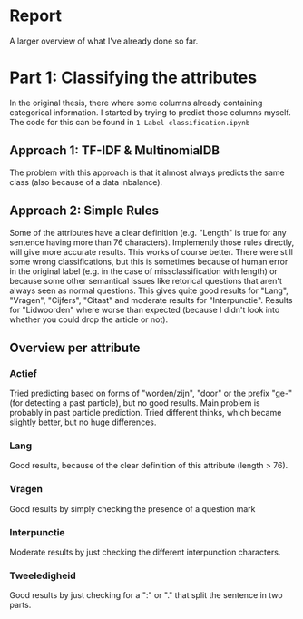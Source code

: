 # Report
A larger overview of what I've already done so far. 

# Part 1: Classifying the attributes
In the original thesis, there where some columns already containing categorical information. I started by trying to predict those columns myself. The code for this can be found in `1 Label classification.ipynb`

## Approach 1: TF-IDF & MultinomialDB
The problem with this approach is that it almost always predicts the same class (also because of a data inbalance).

## Approach 2: Simple Rules
Some of the attributes have a clear definition (e.g. "Length" is true for any sentence having more than 76 characters). Implemently those rules directly, will give more accurate results.
This works of course better. There were still some wrong classifications, but this is sometimes because of human error in the original label (e.g. in the case of missclassification with length) or because some other semantical issues like retorical questions that aren't always seen as normal questions. 
This gives quite good results for "Lang", "Vragen", "Cijfers", "Citaat" and moderate results for "Interpunctie". Results for "Lidwoorden" where worse than expected (because I didn't look into whether you could drop the article or not).

## Overview per attribute
### Actief
Tried predicting based on forms of "worden/zijn", "door" or the prefix "ge-" (for detecting a past particle), but no good results. 
Main problem is probably in past particle prediction. Tried different thinks, which became slightly better, but no huge differences. 
### Lang
Good results, because of the clear definition of this attribute (length > 76).
### Vragen
Good results by simply checking the presence of a question mark
### Interpunctie
Moderate results by just checking the different interpunction characters. 
### Tweeledigheid
Good results by just checking for a ":" or "." that split the sentence in two parts. 
